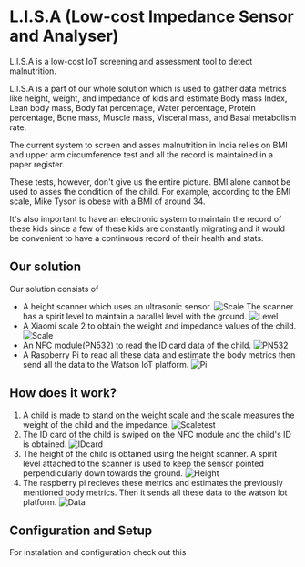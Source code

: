 # L.I.S.A (Low-cost Impedance Sensor and Analyser)

L.I.S.A is a low-cost IoT screening and assessment tool to detect malnutrition.  

L.I.S.A is a part of our whole solution which is used to gather data metrics like height, weight, and impedance of kids and estimate Body mass Index, Lean body mass, Body fat percentage, Water percentage, Protein percentage, Bone mass, Muscle mass, Visceral mass, and Basal metabolism rate.

The current system to screen and asses malnutrition in India relies on BMI and upper arm circumference test and all the record is maintained in a paper register. 

These tests, however, don't give us the entire picture. BMI alone cannot be used to asses the condition of the child. For example, according to the BMI scale, Mike Tyson is obese with a BMI of around 34.

It's also important to have an electronic system to maintain the record of these kids since a few of these kids are constantly migrating and it would be convenient to have a continuous record of their health and stats. 

## Our solution

Our solution consists of 
* A height scanner which uses an ultrasonic sensor.
![Scale](https://github.com/malnou-org/malnou/blob/master/L.I.S.A/Images/heightscanner.jpg)
The scanner has a spirit level to maintain a parallel level with the ground.
![Level](https://github.com/malnou-org/malnou/blob/master/L.I.S.A/Images/spiritlevel.jpg)
* A Xiaomi scale 2 to obtain the weight and impedance values of the child.
![Scale](https://github.com/malnou-org/malnou/blob/master/L.I.S.A/Images/xaiomiscale.jpg)
* An NFC module(PN532) to read the ID card data of the child.
![PN532](https://github.com/malnou-org/malnou/blob/master/L.I.S.A/Images/pn532.jpg)
* A Raspberry Pi to read all these data and estimate the body metrics then send all the data to the Watson IoT platform.
![Pi](https://github.com/malnou-org/malnou/blob/master/L.I.S.A/Images/raspberrypi.jpg)

## How does it work?

1. A child is made to stand on the weight scale and the scale measures the weight of the child and the impedance.
![Scaletest](https://github.com/malnou-org/malnou/blob/master/L.I.S.A/Images/scaletest.jpeg)
2. The ID card of the child is swiped on the NFC module and the child's ID is obtained.
![IDcard](https://github.com/malnou-org/malnou/blob/master/L.I.S.A/Images/IDcard.jpg)
3. The height of the child is obtained using the height scanner. A spirit level attached to the scanner is used to keep the sensor pointed perpendicularly down towards the ground.
![Height](https://github.com/malnou-org/malnou/blob/master/L.I.S.A/Images/heightscannerTest.jpg)
4. The raspberry pi recieves these metrics and estimates the previously mentioned body metrics. Then it sends all these data to the watson Iot platform.
![Data](https://github.com/malnou-org/malnou/blob/master/L.I.S.A/Images/data.png)

## Configuration and Setup
For instalation and configuration check out this 
